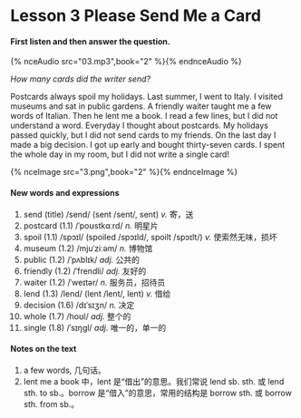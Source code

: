 # Lesson 3 Please Send Me a Card

#### First listen and then answer the question.

{% nceAudio src="03.mp3",book="2" %}{% endnceAudio %}

*How many cards did the writer send?*

Postcards always spoil my holidays. Last summer, I went to Italy. I visited museums and sat in public gardens. A friendly waiter taught me a few words of Italian. Then he lent me a book. I read a few lines, but I did not understand a word. Everyday I thought about postcards. My holidays passed quickly, but I did not send cards to my friends. On the last day I made a big decision. I got up early and bought thirty-seven cards. I spent the whole day in my room, but I did not write a single card!

{% nceImage src="3.png",book="2" %}{% endnceImage %}

#### New words and expressions

1. send (title) /send/ (sent /sent/, sent) *v.* 寄，送
2. postcard (1.1) /ˈpoʊstkɑːrd/ *n.* 明星片
3. spoil (1.1) /spɔɪl/ (spoiled /spɔɪld/, spoilt /spɔɪlt/) *v.* 使索然无味，损坏
4. museum (1.2) /mjuˈziːəm/ *n.* 博物馆
5. public (1.2) /ˈpʌblɪk/ *adj.* 公共的
6. friendly (1.2) /ˈfrendli/ *adj.* 友好的
7. waiter (1.2) /ˈweɪtər/ *n.* 服务员，招待员
8. lend (1.3) /lend/ (lent /lent/, lent) *v.* 借给
9. decision (1.6) /dɪˈsɪʒn/ *n.* 决定
10. whole (1.7) /hoʊl/ *adj.* 整个的
11. single (1.8) /ˈsɪŋɡl/ *adj.* 唯一的，单一的

#### Notes on the text

1. a few words, 几句话。
2. lent me a book 中，lent 是“借出”的意思。我们常说 lend sb. sth. 或 lend sth. to sb.。borrow 是“借入”的意思，常用的结构是 borrow sth. 或 borrow sth. from sb.。
